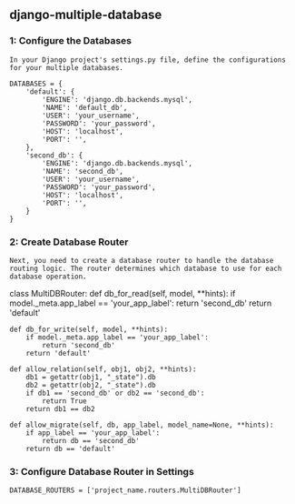 ## django-multiple-database

### 1: Configure the Databases
    In your Django project's settings.py file, define the configurations for your multiple databases. 

    DATABASES = {
        'default': {
            'ENGINE': 'django.db.backends.mysql',
            'NAME': 'default_db',
            'USER': 'your_username',
            'PASSWORD': 'your_password',
            'HOST': 'localhost',
            'PORT': '',
        },
        'second_db': {
            'ENGINE': 'django.db.backends.mysql',
            'NAME': 'second_db',
            'USER': 'your_username',
            'PASSWORD': 'your_password',
            'HOST': 'localhost',
            'PORT': '',
        }
    }

### 2: Create Database Router
    Next, you need to create a database router to handle the database routing logic. The router determines which database to use for each database operation. 

class MultiDBRouter:
    def db_for_read(self, model, **hints):
        if model._meta.app_label == 'your_app_label':
            return 'second_db'
        return 'default'

    def db_for_write(self, model, **hints):
        if model._meta.app_label == 'your_app_label':
            return 'second_db'
        return 'default'

    def allow_relation(self, obj1, obj2, **hints):
        db1 = getattr(obj1, "_state").db
        db2 = getattr(obj2, "_state").db
        if db1 == 'second_db' or db2 == 'second_db':
            return True
        return db1 == db2

    def allow_migrate(self, db, app_label, model_name=None, **hints):
        if app_label == 'your_app_label':
            return db == 'second_db'
        return db == 'default'

### 3: Configure Database Router in Settings

    DATABASE_ROUTERS = ['project_name.routers.MultiDBRouter']
